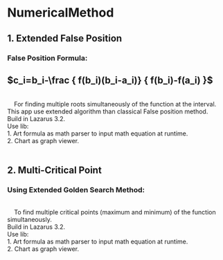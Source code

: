 # NumericalMethod
## 1. Extended False Position
### False Position Formula: ###
  ## $c_i=b_i-\frac { f(b_i)(b_i-a_i)} { f(b_i)-f(a_i) }\$ ## 
<br>
&nbsp&nbsp&nbsp For finding multiple roots simultaneously of the function at the interval. This app use extended algorithm than classical False position method.<br>
Build in Lazarus 3.2. <br>
Use lib:<br>
1. Art formula as math parser to input math equation at runtime.<br>
2. Chart as graph viewer.
<br><br>

## 2. Multi-Critical Point
### Using Extended Golden Search Method: ###
<br>
&nbsp&nbsp&nbsp To find multiple critical points (maximum and minimum) of the function simultaneously.
<br>
Build in Lazarus 3.2. <br>
Use lib:<br>
1. Art formula as math parser to input math equation at runtime.<br>
2. Chart as graph viewer.
